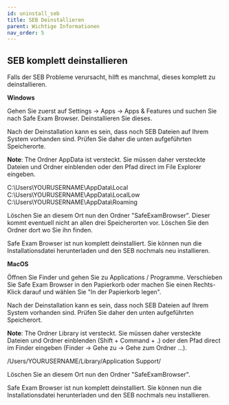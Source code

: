 ```yaml
---
id: uninstall_seb
title: SEB Deinstallieren
parent: Wichtige Informationen
nav_order: 5
---
```


## SEB komplett deinstallieren
Falls der SEB Probleme verursacht, hilft es manchmal, dieses komplett zu deinstallieren.

**Windows**

Gehen Sie zuerst auf Settings -> Apps -> Apps & Features und suchen Sie nach Safe Exam Browser. Deinstallieren Sie dieses.

Nach der Deinstallation kann es sein, dass noch SEB Dateien auf Ihrem System vorhanden sind. Prüfen Sie daher die unten aufgeführten Speicherorte.

**Note**: The Ordner AppData ist versteckt. Sie müssen daher versteckte Dateien und Ordner einblenden oder den Pfad direct im File Explorer eingeben.

C:\Users\YOURUSERNAME\AppData\Local
C:\Users\YOURUSERNAME\AppData\LocalLow
C:\Users\YOURUSERNAME\AppData\Roaming

Löschen Sie an diesem Ort nun den Ordner "SafeExamBrowser". Dieser kommt eventuell nicht an allen drei Speicherorten vor. Löschen Sie den Ordner dort wo Sie ihn finden.

Safe Exam Browser ist nun komplett deinstalliert. Sie können nun die Installationsdatei herunterladen und den SEB nochmals neu installieren.

**MacOS**

Öffnen Sie Finder und gehen Sie zu Applications / Programme. Verschieben Sie Safe Exam Browser in den Papierkorb oder machen Sie einen Rechts-Klick darauf und wählen Sie "In der Papierkorb legen".

Nach der Deinstallation kann es sein, dass noch SEB Dateien auf Ihrem System vorhanden sind. Prüfen Sie daher den unten aufgeführten Speicherort.

**Note**: The Ordner Library ist versteckt. Sie müssen daher versteckte Dateien und Ordner einblenden (Shift + Command + .) oder den Pfad direct im Finder eingeben (Finder -> Gehe zu -> Gehe zum Ordner ...).

/Users/YOURUSERNAME/Library/Application Support/

Löschen Sie an diesem Ort nun den Ordner "SafeExamBrowser".

Safe Exam Browser ist nun komplett deinstalliert. Sie können nun die Installationsdatei herunterladen und den SEB nochmals neu installieren.